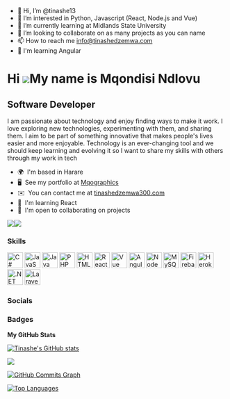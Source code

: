 - 👋 Hi, I’m @tinashe13
- 👀 I’m interested in Python, Javascript (React, Node.js and Vue)
- 🌱 I’m currently learning at Midlands State University
- 💞️ I’m looking to collaborate on as many projects as you can name
- 📫 How to reach me info@tinashedzemwa.com
- 🧠  I'm learning Angular

<!---
tinashe13/tinashe13 is a ✨ special ✨ repository because its `README.md` (this file) appears on your GitHub profile.
You can click the Preview link to take a look at your changes.
--->


Hi ![](https://user-images.githubusercontent.com/18350557/176309783-0785949b-9127-417c-8b55-ab5a4333674e.gif)My name is Mqondisi Ndlovu
=======================================================================================================================================

Software Developer
------------------

I am passionate about technology and enjoy finding ways to make it work. I love exploring new technologies, experimenting with them, and sharing them. I aim to be part of something innovative that makes people's lives easier and more enjoyable. Technology is an ever-changing tool and we should keep learning and evolving it so I want to share my skills with others through my work in tech

* 🌍  I'm based in Harare
* 🖥️  See my portfolio at [Mqographics](http://mqographics.co.zw)
* ✉️  You can contact me at [tinashedzemwa300.com](mailto:tinashedzemwa300@gmail.com)
* 🧠  I'm learning React
* 🤝  I'm open to collaborating on projects

<a href="https://www.twitter.com/tinashe13" target="_blank" rel="noreferrer"><img
src="https://img.shields.io/twitter/follow/mqoeyyy?logo=twitter&style=for-the-badge&color=0891b2&labelColor=1c1917"
/></a><a href="https://www.github.com/Mqoey" target="_blank" rel="noreferrer"><img
src="https://img.shields.io/github/followers/Mqoey?logo=github&style=for-the-badge&color=0891b2&labelColor=1c1917" /></a>

### Skills

<p align="left">
<a href="https://docs.microsoft.com/en-us/dotnet/csharp/" target="_blank" rel="noreferrer"><img src="https://raw.githubusercontent.com/danielcranney/readme-generator/main/public/icons/skills/csharp-colored.svg" width="36" height="36" alt="C#" /></a>
<a href="https://developer.mozilla.org/en-US/docs/Web/JavaScript" target="_blank" rel="noreferrer"><img src="https://raw.githubusercontent.com/danielcranney/readme-generator/main/public/icons/skills/javascript-colored.svg" width="36" height="36" alt="JavaScript" /></a>
<a href="https://www.oracle.com/java/" target="_blank" rel="noreferrer"><img src="https://raw.githubusercontent.com/danielcranney/readme-generator/main/public/icons/skills/java-colored.svg" width="36" height="36" alt="Java" /></a>
<a href="https://www.php.net/" target="_blank" rel="noreferrer"><img src="https://raw.githubusercontent.com/danielcranney/readme-generator/main/public/icons/skills/php-colored.svg" width="36" height="36" alt="PHP" /></a>
<a href="https://developer.mozilla.org/en-US/docs/Glossary/HTML5" target="_blank" rel="noreferrer"><img src="https://raw.githubusercontent.com/danielcranney/readme-generator/main/public/icons/skills/html5-colored.svg" width="36" height="36" alt="HTML5" /></a>
<a href="https://reactjs.org/" target="_blank" rel="noreferrer"><img src="https://raw.githubusercontent.com/danielcranney/readme-generator/main/public/icons/skills/react-colored.svg" width="36" height="36" alt="React" /></a>
<a href="https://vuejs.org/" target="_blank" rel="noreferrer"><img src="https://raw.githubusercontent.com/danielcranney/readme-generator/main/public/icons/skills/vuejs-colored.svg" width="36" height="36" alt="Vue" /></a>
<a href="https://angular.io/" target="_blank" rel="noreferrer"><img src="https://raw.githubusercontent.com/danielcranney/readme-generator/main/public/icons/skills/angularjs-colored.svg" width="36" height="36" alt="Angular" /></a>
<a href="https://nodejs.org/en/" target="_blank" rel="noreferrer"><img src="https://raw.githubusercontent.com/danielcranney/readme-generator/main/public/icons/skills/nodejs-colored.svg" width="36" height="36" alt="NodeJS" /></a>
<a href="https://www.mysql.com/" target="_blank" rel="noreferrer"><img src="https://raw.githubusercontent.com/danielcranney/readme-generator/main/public/icons/skills/mysql-colored.svg" width="36" height="36" alt="MySQL" /></a>
<a href="https://firebase.google.com/" target="_blank" rel="noreferrer"><img src="https://raw.githubusercontent.com/danielcranney/readme-generator/main/public/icons/skills/firebase-colored.svg" width="36" height="36" alt="Firebase" /></a>
<a href="https://www.heroku.com/" target="_blank" rel="noreferrer"><img src="https://raw.githubusercontent.com/danielcranney/readme-generator/main/public/icons/skills/heroku-colored.svg" width="36" height="36" alt="Heroku" /></a>
<a href="https://dotnet.microsoft.com/en-us/" target="_blank" rel="noreferrer"><img src="https://raw.githubusercontent.com/danielcranney/readme-generator/main/public/icons/skills/dot-net-colored.svg" width="36" height="36" alt=".NET" /></a>
<a href="https://laravel.com/" target="_blank" rel="noreferrer"><img src="https://raw.githubusercontent.com/danielcranney/readme-generator/main/public/icons/skills/laravel-colored.svg" width="36" height="36" alt="Laravel" /></a>
</p>


### Socials



### Badges

<b>My GitHub Stats</b>

<a href="http://www.github.com/tinashe13"><img src="https://github-readme-stats.vercel.app/api?username=Mqoey&show_icons=true&hide=&count_private=true&title_color=0891b2&text_color=ffffff&icon_color=0891b2&bg_color=1c1917&hide_border=true&show_icons=true" alt="Tinashe's GitHub stats" /></a>

<a href="http://www.github.com/tinashe13"><img src="https://github-readme-streak-stats.herokuapp.com/?user=Tinashe13&stroke=ffffff&background=1c1917&ring=0891b2&fire=0891b2&currStreakNum=ffffff&currStreakLabel=0891b2&sideNums=ffffff&sideLabels=ffffff&dates=ffffff&hide_border=true" /></a>

<a href="http://www.github.com/tinashe13"><img src="https://activity-graph.herokuapp.com/graph?username=Tinashe13&bg_color=1c1917&color=ffffff&line=0891b2&point=ffffff&area_color=1c1917&area=true&hide_border=true&custom_title=GitHub%20Commits%20Graph" alt="GitHub Commits Graph" /></a>

<a href="https://github.com/tinase13" align="left"><img src="https://github-readme-stats.vercel.app/api/top-langs/?username=Tinashe13&langs_count=10&title_color=0891b2&text_color=ffffff&icon_color=0891b2&bg_color=1c1917&hide_border=true&locale=en&custom_title=Top%20%Languages" alt="Top Languages" /></a>

